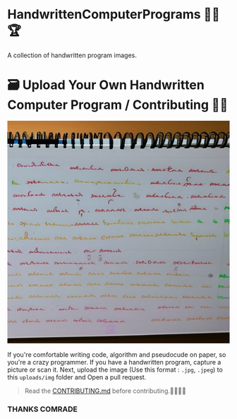 # HandwrittenComputerPrograms 👨‍💻🏆
A collection of handwritten program images.

# 🗃️ Upload Your Own Handwritten Computer Program / Contributing 🐞💼
![ Example](uploads/img/image.jpg)

If you're comfortable writing code, algorithm and pseudocude on paper, so you're a crazy programmer. If you have a handwritten program, capture a picture or scan it. Next, upload the image (Use this format : ``.jpg``, ``.jpeg``) to this `` uploads/img `` folder and Open a pull request.

> Read the <a href="CONTRIBUTING.md">CONTRIBUTING.md</a> before contributing.🌟🌠🌠✨
### THANKS COMRADE

